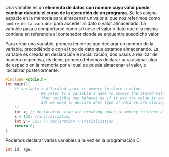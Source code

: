 Una variable es un **elemento de datos con nombre cuyo valor puede cambiar durante el curso de la ejecución de un programa**. Se les asigna espacio en la memoria para almacenar un valor al que nos referimos como `nombre de la variable` para acceder al dato o valor almacenado. La variable pasa a comportarse como si fuese el valor o dato que ella misma contiene en referencia al contenedor donde se encuentra susodicho valor.

Para crear una variable, primero tenemos que declarar un nombre de la variable, precediéndole con el tipo de dato que estamos almacenando. La variable es creada en declaración e inicialización, dos pasos a realizar de manera respectiva, es decir, primero debemos declarar para asignar algo de espacio en la memoria por el cual se pueda almacenar el valor, e inicializar posteriormente.

```c
#include <stdio.h>
int main(){
	/* variable = Allocated space in memory to store a value.
				We refer to a variable's name to access the stored value.
				That variable now behaves as if it was the value it contains.
				BUT we need to declare what type of data we are storing.
	*/
	int x; // declaration = we are creating space in memory to store a value
	x = 123; //initialization
	int y = 321: // declaration + initialization
	return 0;
}
```

Podemos declarar varias variables a la vez en la programación C. 
```c
int id, age;
```
